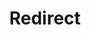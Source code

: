 ﻿---
layout: src/layouts/Redirect.astro
title: Redirect
redirect: https://yamldoc.liuyan.wang/docs/administration/managing-infrastructure/tentacle-configuration-and-file-storage
pubDate:  2023-01-01
navSearch: false
navSitemap: false
navMenu: false
---
